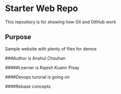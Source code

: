# Starter Web Repo

This repository is for showing how Git and GitHub work

## Purpose

Sample website with plenty of files for demos

###Author is Anshul Chouhan

#####Learner is Rajesh Kuamr Pisay

####Devops turorial is going on

####Rebase concepts
